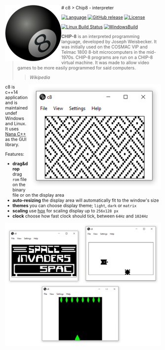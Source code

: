 <img src="./res/8ball.png" width="182"  align="left" />
# c8
> Chip8 - interpreter

[![Language](https://img.shields.io/badge/language-C++14-blue.svg?style=flat-square)](https://isocpp.org)
[![GitHub release](https://img.shields.io/github/release/dawikur/c8.svg?style=flat-square)](https://github.com/dawikur/c8/releases)
[![License](https://img.shields.io/github/license/dawikur/c8.svg?style=flat-square)](https://github.com/dawikur/c8/blob/master/LICENSE)

[![Linux Build Status](https://img.shields.io/travis/dawikur/c8/master.svg?label=linux&style=flat-square)](https://travis-ci.org/dawikur/c8)
[![WindowsBuild](https://img.shields.io/appveyor/ci/dawikur/c8.svg?label=windows&style=flat-square)](https://ci.appveyor.com/project/dawikur/c8)

> **CHIP-8** is an interpreted programming language, developed by Joseph Weisbecker. It was initially used on the COSMAC VIP and Telmac 1800 8-bit microcomputers in the mid-1970s. CHIP-8 programs are run on a CHIP-8 virtual machine. It was made to allow video games to be more easily programmed for said computers.
> > *Wikipedia*

<img src="./res/1.png" align="right" />

c8 is c++14 application and is maintained undef Windows and Linux. It uses [Nana C++][nanacpp] as the GUI library.

Features:
* **drag&drop** drag `rom` file on the binary file or on the display area
* **auto-resizing** the display area will automatically fit to the window's size
* **themes** you can choose display theme; `light`, `dark` or `matrix`
* **scaling** use [hqx][hqx] for scaling display up to `256x128 px`
* **clock** choose how fast clock should tick, between `64Hz` and `1024Hz`

[hqx]: https://en.wikipedia.org/wiki/Hqx
[nanacpp]: https://github.com/cnjinhao/nana

<img src="./res/2.png" align="center" />

